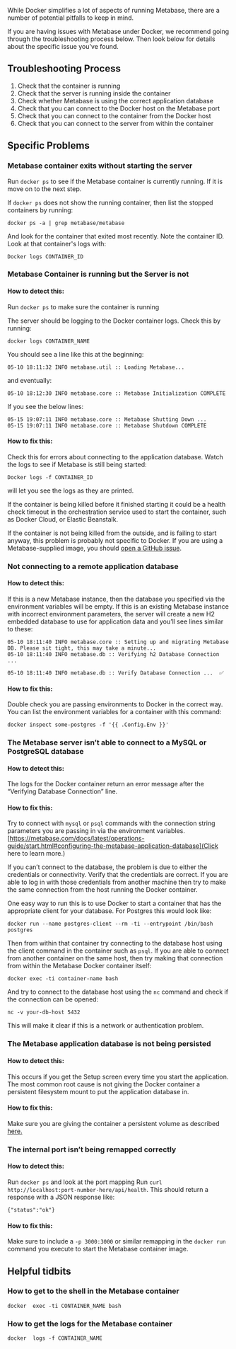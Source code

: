 
While Docker simplifies a lot of aspects of running Metabase, there are a number of potential pitfalls to keep in mind.

If you are having issues with Metabase under Docker, we recommend going through the troubleshooting process below. Then look below for details about the specific issue you've found.

## Troubleshooting Process
1. Check that the container is running
2. Check that the server is running inside the container
3. Check whether Metabase is using the correct application database
4. Check that you can connect to the Docker host on the Metabase port
5. Check that you can connect to the container from the Docker host
6. Check that you can connect to the server from within the container


## Specific Problems

### Metabase container exits without starting the server

Run `docker ps` to see if the Metabase container is currently running. If it is move on to the next step.

If `docker ps` does not show the running container, then list the stopped containers by running:

`docker ps -a | grep metabase/metabase`

And look for the container that exited most recently. Note the container ID.
Look at that container's logs with:

`Docker logs CONTAINER_ID`


### Metabase Container is running but the Server is not
#### How to detect this:
Run `docker ps` to make sure the container is running

The server should be logging to the Docker container logs. Check this by running:

`docker logs CONTAINER_NAME`

You should see a line like this at the beginning:
```
05-10 18:11:32 INFO metabase.util :: Loading Metabase...
```

and eventually:
```
05-10 18:12:30 INFO metabase.core :: Metabase Initialization COMPLETE
```

If you see the below lines:
```
05-15 19:07:11 INFO metabase.core :: Metabase Shutting Down ...
05-15 19:07:11 INFO metabase.core :: Metabase Shutdown COMPLETE
```

#### How to fix this:
Check this for errors about connecting to the application database.
Watch the logs to see if Metabase is still being started:

`Docker logs -f CONTAINER_ID`

will let you see the logs as they are printed.

If the container is being killed before it finished starting it could be a health check timeout in the orchestration service used to start the container, such as Docker Cloud, or Elastic Beanstalk.

If the container is not being killed from the outside, and is failing to start anyway, this problem is probably not specific to Docker. If you are using a Metabase-supplied image, you should [open a GitHub issue](https://github.com/metabase/metabase/issues/new).


### Not connecting to a remote application database
#### How to detect this:
If this is a new Metabase instance, then the database you specified via the environment variables will be empty. If this is an existing Metabase instance with incorrect environment parameters, the server will create a new H2 embedded database to use for application data and you’ll see lines similar to these:

```
05-10 18:11:40 INFO metabase.core :: Setting up and migrating Metabase DB. Please sit tight, this may take a minute...
05-10 18:11:40 INFO metabase.db :: Verifying h2 Database Connection ...

05-10 18:11:40 INFO metabase.db :: Verify Database Connection ...  ✅
```

#### How to fix this:
Double check you are passing environments to Docker in the correct way.
You can list the environment variables for a container with this command:

`docker inspect some-postgres -f '{{ .Config.Env }}'`


### The Metabase server isn’t able to connect to a MySQL or PostgreSQL database
#### How to detect this:
The logs for the Docker container return an error message after the “Verifying Database Connection” line.

#### How to fix this:
Try to connect with `mysql` or `psql` commands with the connection string parameters you are passing in via the environment variables. [https://metabase.com/docs/latest/operations-guide/start.html#configuring-the-metabase-application-database](Click here to learn more.)

If you can’t connect to the database, the problem is due to either the credentials or connectivity. Verify that the credentials are correct. If you are able to log in with those credentials from another machine then try to make the same connection from the host running the Docker container.

One easy way to run this is to use Docker to start a container that has the appropriate client for your database. For Postgres this would look like:

`docker run --name postgres-client --rm -ti --entrypoint /bin/bash postgres`

Then from within that container try connecting to the database host using the client command in the container such as `psql`. If you are able to connect from another container on the same host, then try making that connection from within the Metabase Docker container itself:

`docker exec -ti container-name bash`

And try to connect to the database host using the `nc` command and check if the connection can be opened:

`nc -v your-db-host 5432`

This will make it clear if this is a network or authentication problem.

### The Metabase application database is not being persisted

#### How to detect this:
This occurs if you get the Setup screen every time you start the application. The most common root cause is not giving the Docker container a persistent filesystem mount to put the application database in.

#### How to fix this:
Make sure you are giving the container a persistent volume as described [here.](https://metabase.com/docs/latest/operations-guide/running-metabase-on-docker.html#mounting-a-mapped-file-storage-volume)

### The internal port isn’t being remapped correctly

#### How to detect this:
Run `docker ps` and look at the port mapping
Run `curl http://localhost:port-number-here/api/health`. This should return a response with a JSON response like:
```
{"status":"ok"}
```

#### How to fix this:
Make sure to include a `-p 3000:3000` or similar remapping in the `docker run` command you execute to start the Metabase container image.


## Helpful tidbits

### How to get to the shell in the Metabase container

`docker  exec -ti CONTAINER_NAME bash`

### How to get the logs for the Metabase container

`docker  logs -f CONTAINER_NAME`
